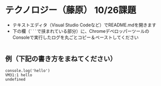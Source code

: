# テクノロジー（藤原） 10/26課題

- テキストエディタ（Visual Studio Codeなど）でREADME.mdを開きます
- 下の欄（` ``` `で挟まれている部分）に、ChromeデベロッパーツールのConsoleで実行したログを丸ごとコピー＆ペーストしてください

```

```

## 例（下記の書き方をまねてください）

```
console.log('hello')
VM31:1 hello
undefined
```

